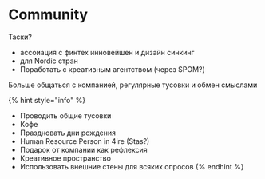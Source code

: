 # Community

Таски?

* ассоиация с финтех инновейшен и дизайн синкинг
* для Nordic стран
* Поработать с креативным агентством \(через SPOM?\)

Больше общаться с компанией, регулярные тусовки и обмен смыслами

{% hint style="info" %}
* Проводить общие тусовки
* Кофе
* Праздновать дни рождения
* Human Resource Person in 4ire \(Stas?\)
* Подарок от компании как рефлексия
* Креативное пространство
* Использовать внешние стены для всяких опросов
{% endhint %}


